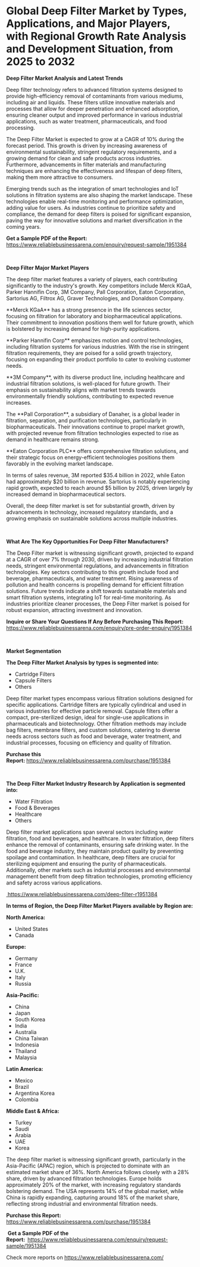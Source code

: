 <p><h1>Global Deep Filter Market by Types, Applications, and Major Players, with Regional Growth Rate Analysis and Development Situation, from 2025 to 2032</h1></p><p><strong>Deep Filter Market Analysis and Latest Trends</strong></p>
<p><p>Deep filter technology refers to advanced filtration systems designed to provide high-efficiency removal of contaminants from various mediums, including air and liquids. These filters utilize innovative materials and processes that allow for deeper penetration and enhanced adsorption, ensuring cleaner output and improved performance in various industrial applications, such as water treatment, pharmaceuticals, and food processing.</p><p>The Deep Filter Market is expected to grow at a CAGR of 10% during the forecast period. This growth is driven by increasing awareness of environmental sustainability, stringent regulatory requirements, and a growing demand for clean and safe products across industries. Furthermore, advancements in filter materials and manufacturing techniques are enhancing the effectiveness and lifespan of deep filters, making them more attractive to consumers.</p><p>Emerging trends such as the integration of smart technologies and IoT solutions in filtration systems are also shaping the market landscape. These technologies enable real-time monitoring and performance optimization, adding value for users. As industries continue to prioritize safety and compliance, the demand for deep filters is poised for significant expansion, paving the way for innovative solutions and market diversification in the coming years.</p></p>
<p><strong>Get a Sample PDF of the Report:&nbsp;</strong> <a href="https://www.reliablebusinessarena.com/enquiry/request-sample/1951384?utm_campaign=2631&utm_medium=2&utm_source=Github&utm_content=ia&utm_term=23022025&utm_id=deep-filter">https://www.reliablebusinessarena.com/enquiry/request-sample/1951384</a></p>
<p>&nbsp;</p>
<p><strong>Deep Filter Major Market Players</strong></p>
<p><p>The deep filter market features a variety of players, each contributing significantly to the industry's growth. Key competitors include Merck KGaA, Parker Hannifin Corp, 3M Company, Pall Corporation, Eaton Corporation, Sartorius AG, Filtrox AG, Graver Technologies, and Donaldson Company.</p><p>**Merck KGaA** has a strong presence in the life sciences sector, focusing on filtration for laboratory and biopharmaceutical applications. Their commitment to innovation positions them well for future growth, which is bolstered by increasing demand for high-purity applications.</p><p>**Parker Hannifin Corp** emphasizes motion and control technologies, including filtration systems for various industries. With the rise in stringent filtration requirements, they are poised for a solid growth trajectory, focusing on expanding their product portfolio to cater to evolving customer needs.</p><p>**3M Company**, with its diverse product line, including healthcare and industrial filtration solutions, is well-placed for future growth. Their emphasis on sustainability aligns with market trends towards environmentally friendly solutions, contributing to expected revenue increases.</p><p>The **Pall Corporation**, a subsidiary of Danaher, is a global leader in filtration, separation, and purification technologies, particularly in biopharmaceuticals. Their innovations continue to propel market growth, with projected revenue from filtration technologies expected to rise as demand in healthcare remains strong.</p><p>**Eaton Corporation PLC** offers comprehensive filtration solutions, and their strategic focus on energy-efficient technologies positions them favorably in the evolving market landscape.</p><p>In terms of sales revenue, 3M reported $35.4 billion in 2022, while Eaton had approximately $20 billion in revenue. Sartorius is notably experiencing rapid growth, expected to reach around $5 billion by 2025, driven largely by increased demand in biopharmaceutical sectors.</p><p>Overall, the deep filter market is set for substantial growth, driven by advancements in technology, increased regulatory standards, and a growing emphasis on sustainable solutions across multiple industries.</p></p>
<p>&nbsp;</p>
<p><strong>What Are The Key Opportunities For Deep Filter Manufacturers?</strong></p>
<p><p>The Deep Filter market is witnessing significant growth, projected to expand at a CAGR of over 7% through 2030, driven by increasing industrial filtration needs, stringent environmental regulations, and advancements in filtration technologies. Key sectors contributing to this growth include food and beverage, pharmaceuticals, and water treatment. Rising awareness of pollution and health concerns is propelling demand for efficient filtration solutions. Future trends indicate a shift towards sustainable materials and smart filtration systems, integrating IoT for real-time monitoring. As industries prioritize cleaner processes, the Deep Filter market is poised for robust expansion, attracting investment and innovation.</p></p>
<p><strong>Inquire or Share Your Questions If Any Before Purchasing This Report:</strong> <a href="https://www.reliablebusinessarena.com/enquiry/pre-order-enquiry/1951384?utm_campaign=2631&utm_medium=2&utm_source=Github&utm_content=ia&utm_term=23022025&utm_id=deep-filter">https://www.reliablebusinessarena.com/enquiry/pre-order-enquiry/1951384</a></p>
<p>&nbsp;</p>
<p><strong>Market Segmentation</strong></p>
<p><strong>The Deep Filter Market Analysis by types is segmented into:</strong></p>
<p><ul><li>Cartridge Filters</li><li>Capsule Filters</li><li>Others</li></ul></p>
<p><p>Deep filter market types encompass various filtration solutions designed for specific applications. Cartridge filters are typically cylindrical and used in various industries for effective particle removal. Capsule filters offer a compact, pre-sterilized design, ideal for single-use applications in pharmaceuticals and biotechnology. Other filtration methods may include bag filters, membrane filters, and custom solutions, catering to diverse needs across sectors such as food and beverage, water treatment, and industrial processes, focusing on efficiency and quality of filtration.</p></p>
<p><strong>Purchase this Report:&nbsp;</strong><a href="https://www.reliablebusinessarena.com/purchase/1951384?utm_campaign=2631&utm_medium=2&utm_source=Github&utm_content=ia&utm_term=23022025&utm_id=deep-filter">https://www.reliablebusinessarena.com/purchase/1951384</a></p>
<p>&nbsp;</p>
<p><strong>The Deep Filter Market Industry Research by Application is segmented into:</strong></p>
<p><ul><li>Water Filtration</li><li>Food & Beverages</li><li>Healthcare</li><li>Others</li></ul></p>
<p><p>Deep filter market applications span several sectors including water filtration, food and beverages, and healthcare. In water filtration, deep filters enhance the removal of contaminants, ensuring safe drinking water. In the food and beverage industry, they maintain product quality by preventing spoilage and contamination. In healthcare, deep filters are crucial for sterilizing equipment and ensuring the purity of pharmaceuticals. Additionally, other markets such as industrial processes and environmental management benefit from deep filtration technologies, promoting efficiency and safety across various applications.</p></p>
<p><a href="https://www.reliablebusinessarena.com/deep-filter-r1951384?utm_campaign=2631&utm_medium=2&utm_source=Github&utm_content=ia&utm_term=23022025&utm_id=deep-filter">&nbsp;https://www.reliablebusinessarena.com/deep-filter-r1951384</a></p>
<p><strong>In terms of Region, the Deep Filter Market Players available by Region are:</strong></p>
<p>
    <p> <strong> North America: </strong>
        <ul>
            <li>United States</li>
            <li>Canada</li>
        </ul>
        </p> 
    <p> <strong> Europe: </strong>
        <ul>
            <li>Germany</li>
            <li>France</li>
            <li>U.K.</li>
            <li>Italy</li>
            <li>Russia</li>
        </ul>
        </p> 
    <p> <strong> Asia-Pacific: </strong>
        <ul>
            <li>China</li>
            <li>Japan</li>
            <li>South Korea</li>
            <li>India</li>
            <li>Australia</li>
            <li>China Taiwan</li>
            <li>Indonesia</li>
            <li>Thailand</li>
            <li>Malaysia</li>
        </ul>
        </p> 
    <p> <strong> Latin America: </strong>
        <ul>
            <li>Mexico</li>
            <li>Brazil</li>
            <li>Argentina Korea</li>
            <li>Colombia</li>
        </ul>
        </p> 
    <p> <strong> Middle East & Africa: </strong>
        <ul>
            <li>Turkey</li>
            <li>Saudi</li>
            <li>Arabia</li>
            <li>UAE</li>
            <li>Korea</li>
        </ul>
    </p>
    </p>
<p><p>The deep filter market is witnessing significant growth, particularly in the Asia-Pacific (APAC) region, which is projected to dominate with an estimated market share of 36%. North America follows closely with a 28% share, driven by advanced filtration technologies. Europe holds approximately 20% of the market, with increasing regulatory standards bolstering demand. The USA represents 14% of the global market, while China is rapidly expanding, capturing around 18% of the market share, reflecting strong industrial and environmental filtration needs.</p></p>
<p><strong>Purchase this Report: </strong><a href="https://www.reliablebusinessarena.com/purchase/1951384?utm_campaign=2631&utm_medium=2&utm_source=Github&utm_content=ia&utm_term=23022025&utm_id=deep-filter">https://www.reliablebusinessarena.com/purchase/1951384</a></p>
<p>&nbsp;<strong>Get a Sample PDF of the Report:&nbsp;&nbsp;</strong><a href="https://www.reliablebusinessarena.com/enquiry/request-sample/1951384?utm_campaign=2631&utm_medium=2&utm_source=Github&utm_content=ia&utm_term=23022025&utm_id=deep-filter">https://www.reliablebusinessarena.com/enquiry/request-sample/1951384</a></p>
<p><strong></strong></p>
<p>Check more reports on <a href="https://www.reliablebusinessarena.com/?utm_campaign=2631&utm_medium=2&utm_source=Github&utm_content=ia&utm_term=23022025&utm_id=deep-filter">https://www.reliablebusinessarena.com/</a></p>